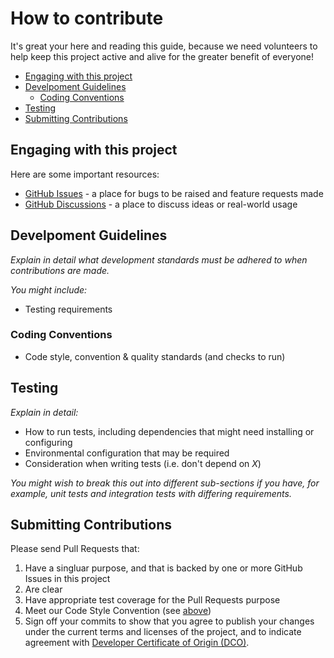 # How to contribute

It's great your here and reading this guide, because we need volunteers to help keep this project active and alive for the greater benefit of everyone!

- [Engaging with this project](#engaging-with-this-project)
- [Develpoment Guidelines](#develpoment-guidelines)
  - [Coding Conventions](#coding-conventions)
- [Testing](#testing)
- [Submitting Contributions](#submitting-contributions)

## Engaging with this project

Here are some important resources:
- [GitHub Issues](./issues) - a place for bugs to be raised and feature requests made
- [GitHub Discussions](./discussions) - a place to discuss ideas or real-world usage

## Develpoment Guidelines

*Explain in detail what development standards must be adhered to when contributions are made.*

*You might include:*
- Testing requirements

### Coding Conventions

- Code style, convention & quality standards (and checks to run)
  
## Testing

*Explain in detail:*

- How to run tests, including dependencies that might need installing or configuring
- Environmental configuration that may be required
- Consideration when writing tests (i.e. don't depend on *X*)

*You might wish to break this out into different sub-sections if you have, for example, unit tests and integration tests with differing requirements.*


## Submitting Contributions

Please send Pull Requests that:
1. Have a singluar purpose, and that is backed by one or more GitHub Issues in this project
2. Are clear
3. Have appropriate test coverage for the Pull Requests purpose
4. Meet our Code Style Convention (see [above](#develpoment-guidelines))
5. Sign off your commits to show that you agree to publish your changes under the current terms and licenses of the project, and to indicate agreement with [Developer Certificate of Origin (DCO)](https://developercertificate.org/).
